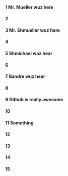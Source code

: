 #### 1 Mr. Mueller wuz here
#### 2
#### 3 Mr. Shmueller wuz here
#### 4
#### 5 Shmichael waz hear
#### 6
#### 7 Bandre wuz hear
#### 8
#### 9 Github is really awesome
#### 10
#### 11 Something
#### 12
#### 13
#### 14
#### 15
